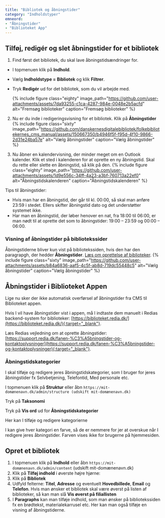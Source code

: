 ```yaml
---
title: "Bibliotek og åbningstider"
category: "Indholdstyper"
emneord:
- "Åbningstider"
- "Biblioteket App"
---
```


## Tilføj, redigér og slet åbningstider for et bibliotek
1. Find først det bibliotek, du skal lave åbningstidsændringer for.
- I topmenuen klik på **Indhold**.
- Vælg **Indholdstype = Bibliotek** og klik **Filtrer**.
- Tryk **Redigér** ud for det bibliotek, som du vil arbejde med.
  
  {% include figure class="eighty" image_path="https://github.com/user-attachments/assets/7da93255-c1ca-4287-984e-0048e2b5acfd" alt="Fremsøg biblioteker" caption="Fremsøg biblioteker" %}

2. Nu er du inde i redigeringsvisning for et bibliotek. Klik på **Åbningstider**
  {% include figure class="sixty" image_path="https://github.com/danskernesdigitalebibliotek/folkebibliotekernes_cms_manual/assets/150667350/b4946f5f-f95d-4f10-9866-2d31e24ba57e" alt="Vælg åbningstider" caption="Vælg åbningstider" %}

3. Nu åbner en kalendervisning, der minder meget om en Outlook kalender. Klik et sted i kalenderen for at oprette en ny åbningstid. Skal du rette eller slette en åbningstid, så klik på den.
  {% include figure class="eighty" image_path="https://github.com/user-attachments/assets/1d9e556c-34ff-4a23-a3bf-760713a22ef0" alt="Åbningstidskalenderen" caption="Åbningstidskalenderen" %}

Tips til åbningstider:
- Hvis man har en åbningstid, der går til kl. 00:00, så skal man anføre 23:59 i stedet. Ellers skifter åbningstid dato og det understøtter systemet ikke.
- Har man en åbningstid, der løber henover en nat, fra 18:00 til 06:00, er man nødt til at oprette det som to åbningstider: 19:00 – 23:59 og 00:00 – 06:00.

### Visning af åbningstider på bibliotekssider
Åbningstiderne bliver kun vist på bibliotekssiden, hvis den har den paragrapgh, der hedder **Åbningstider**. [Læs om oprettelse af biblioteker](https://www.folkebibliotekernescms.dk/main/indhold/bibliotek-og-%C3%A5bningstider/#opret-biblioteker).
{% include figure class="sixty" image_path="https://github.com/user-attachments/assets/b84a6836-aaf5-4c5f-ab8d-719dc55448c5" alt="Vælg åbningstider" caption="Vælg åbningstider" %}

## Åbningstider i Biblioteket Appen 
Lige nu sker der ikke automatisk overførsel af åbningstider fra CMS til Biblioteket appen. 

Hvis I vil have åbningstider vist i appen, må I indtaste dem manuelt i Redias backend-system for biblioteker: [https://biblioteket.redia.dk/](https://biblioteket.redia.dk/){:target="_blank"}. 

Læs Redias vejledning om at oprette åbningstider: [https://support.redia.dk/fanen-%C3%A5bningstider-og-kontaktoplysninger](https://support.redia.dk/fanen-%C3%A5bningstider-og-kontaktoplysninger){:target="_blank"}.

### Åbningstidskategorier
I skal tilføje og redigere jeres åbningstidskategorier, som I bruger for jeres åbningstider fx Selvbetjening, Telefontid, Med personale etc.

I topmenuen klik på **Struktur** eller åbn `https://mit-domænenavn.dk/admin/structure (udskift mit-domænenavn.dk)`

Tryk på **Taksonomi**

Tryk på **Vis ord** ud for **Åbningstidskategorier**

Her kan I tilføje og redigere kategorierne

I kan give hver kategori en farve, så de er nemmere for jer at overskue når I redigere jeres åbningstider. Farven vises ikke for brugerne på hjemmesiden.

## Opret et bibliotek

1. I topmenuen klik på **Indhold** eller åbn `https://mit-domænenavn.dk/admin/content` (udskift mit-domænenavn.dk)
2. Klik på **Tilføj indhold** i øverste højre hjørne:
3. Klik på **Bibliotek**
4. Udfyld felterne: **Titel**, **Adresse** og eventuelt **Hovedbillede**, **Email** og **Telefon**. Hvis man ønsker et bibliotek skal være øverst på listen af biblioteker, så kan man slå **Vis øverst på filiallisten**
5. I **Paragraphs** kan man tilføje indhold, som man ønsker på bibliotekssiden fx en brødtekst, materialekarrusel etc. Her kan man også tilføje en visning af åbningstiderne.


